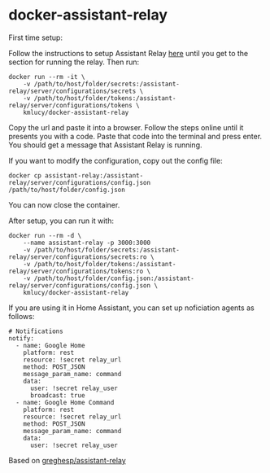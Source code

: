 # docker-assistant-relay

First time setup:

Follow the instructions to setup Assistant Relay [here](https://github.com/greghesp/assistant-relay) until you get to the section for running the relay. Then run:
```
docker run --rm -it \
    -v /path/to/host/folder/secrets:/assistant-relay/server/configurations/secrets \
    -v /path/to/host/folder/tokens:/assistant-relay/server/configurations/tokens \
    kmlucy/docker-assistant-relay
```
Copy the url and paste it into a browser. Follow the steps online until it presents you with a code. Paste that code into the terminal and press enter. You should get a message that Assistant Relay is running.

If you want to modify the configuration, copy out the config file:
```
docker cp assistant-relay:/assistant-relay/server/configurations/config.json /path/to/host/folder/config.json
```
You can now close the container.

After setup, you can run it with:
```
docker run --rm -d \
    --name assistant-relay -p 3000:3000
    -v /path/to/host/folder/secrets:/assistant-relay/server/configurations/secrets:ro \
    -v /path/to/host/folder/tokens:/assistant-relay/server/configurations/tokens:ro \
    -v /path/to/host/folder/config.json:/assistant-relay/server/configurations/config.json \
    kmlucy/docker-assistant-relay
```

If you are using it in Home Assistant, you can set up noficiation agents as follows:
```
# Notifications
notify:
  - name: Google Home
    platform: rest
    resource: !secret relay_url
    method: POST_JSON
    message_param_name: command
    data:
      user: !secret relay_user
      broadcast: true
  - name: Google Home Command
    platform: rest
    resource: !secret relay_url
    method: POST_JSON
    message_param_name: command
    data:
      user: !secret relay_user
```

Based on [greghesp/assistant-relay](https://github.com/greghesp/assistant-relay)
